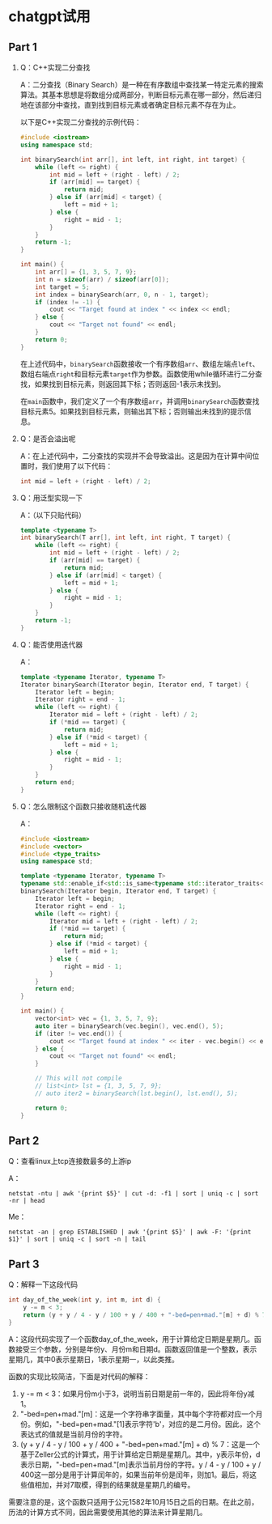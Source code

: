# chatgpt试用

## Part 1

1. Q：C++实现二分查找

   A：二分查找（Binary Search）是一种在有序数组中查找某一特定元素的搜索算法。其基本思想是将数组分成两部分，判断目标元素在哪一部分，然后递归地在该部分中查找，直到找到目标元素或者确定目标元素不存在为止。

   以下是C++实现二分查找的示例代码：

   ```cpp
   #include <iostream>
   using namespace std;
   
   int binarySearch(int arr[], int left, int right, int target) {
       while (left <= right) {
           int mid = left + (right - left) / 2;
           if (arr[mid] == target) {
               return mid;
           } else if (arr[mid] < target) {
               left = mid + 1;
           } else {
               right = mid - 1;
           }
       }
       return -1;
   }
   
   int main() {
       int arr[] = {1, 3, 5, 7, 9};
       int n = sizeof(arr) / sizeof(arr[0]);
       int target = 5;
       int index = binarySearch(arr, 0, n - 1, target);
       if (index != -1) {
           cout << "Target found at index " << index << endl;
       } else {
           cout << "Target not found" << endl;
       }
       return 0;
   }
   ```

   在上述代码中，`binarySearch`函数接收一个有序数组`arr`、数组左端点`left`、数组右端点`right`和目标元素`target`作为参数。函数使用while循环进行二分查找，如果找到目标元素，则返回其下标；否则返回-1表示未找到。

   在`main`函数中，我们定义了一个有序数组`arr`，并调用`binarySearch`函数查找目标元素5。如果找到目标元素，则输出其下标；否则输出未找到的提示信息。

2. Q：是否会溢出呢

   A：在上述代码中，二分查找的实现并不会导致溢出。这是因为在计算中间位置时，我们使用了以下代码：

   ```cpp
   int mid = left + (right - left) / 2;
   ```

3. Q：用泛型实现一下

   A：（以下只贴代码）

   ```cpp
   template <typename T>
   int binarySearch(T arr[], int left, int right, T target) {
       while (left <= right) {
           int mid = left + (right - left) / 2;
           if (arr[mid] == target) {
               return mid;
           } else if (arr[mid] < target) {
               left = mid + 1;
           } else {
               right = mid - 1;
           }
       }
       return -1;
   }
   ```

4. Q：能否使用迭代器

   A：

   ```cpp
   template <typename Iterator, typename T>
   Iterator binarySearch(Iterator begin, Iterator end, T target) {
       Iterator left = begin;
       Iterator right = end - 1;
       while (left <= right) {
           Iterator mid = left + (right - left) / 2;
           if (*mid == target) {
               return mid;
           } else if (*mid < target) {
               left = mid + 1;
           } else {
               right = mid - 1;
           }
       }
       return end;
   }
   ```

5. Q：怎么限制这个函数只接收随机迭代器

   A：

   ```cpp
   #include <iostream>
   #include <vector>
   #include <type_traits>
   using namespace std;
   
   template <typename Iterator, typename T>
   typename std::enable_if<std::is_same<typename std::iterator_traits<Iterator>::iterator_category, std::random_access_iterator_tag>::value, Iterator>::type
   binarySearch(Iterator begin, Iterator end, T target) {
       Iterator left = begin;
       Iterator right = end - 1;
       while (left <= right) {
           Iterator mid = left + (right - left) / 2;
           if (*mid == target) {
               return mid;
           } else if (*mid < target) {
               left = mid + 1;
           } else {
               right = mid - 1;
           }
       }
       return end;
   }
   
   int main() {
       vector<int> vec = {1, 3, 5, 7, 9};
       auto iter = binarySearch(vec.begin(), vec.end(), 5);
       if (iter != vec.end()) {
           cout << "Target found at index " << iter - vec.begin() << endl;
       } else {
           cout << "Target not found" << endl;
       }
   
       // This will not compile
       // list<int> lst = {1, 3, 5, 7, 9};
       // auto iter2 = binarySearch(lst.begin(), lst.end(), 5);
   
       return 0;
   }
   ```

## Part 2

Q：查看linux上tcp连接数最多的上游ip

A：

```shell
netstat -ntu | awk '{print $5}' | cut -d: -f1 | sort | uniq -c | sort -nr | head
```

Me：

```shell
netstat -an | grep ESTABLISHED | awk '{print $5}' | awk -F: '{print $1}' | sort | uniq -c | sort -n | tail
```

## Part 3

Q：解释一下这段代码

```cpp
int day_of_the_week(int y, int m, int d) {
    y -= m < 3;
    return (y + y / 4 - y / 100 + y / 400 + "-bed=pen+mad."[m] + d) % 7;
}
```

A：这段代码实现了一个函数day_of_the_week，用于计算给定日期是星期几。函数接受三个参数，分别是年份y、月份m和日期d。函数返回值是一个整数，表示星期几，其中0表示星期日，1表示星期一，以此类推。

函数的实现比较简洁，下面是对代码的解释：

1. y -= m < 3：如果月份m小于3，说明当前日期是前一年的，因此将年份y减1。
2. "-bed=pen+mad."[m]：这是一个字符串字面量，其中每个字符都对应一个月份。例如，"-bed=pen+mad."[1]表示字符'b'，对应的是二月份。因此，这个表达式的值就是当前月份的字符。
3. (y + y / 4 - y / 100 + y / 400 + "-bed=pen+mad."[m] + d) % 7：这是一个基于Zeller公式的计算式，用于计算给定日期是星期几。其中，y表示年份，d表示日期，"-bed=pen+mad."[m]表示当前月份的字符。y / 4 - y / 100 + y / 400这一部分是用于计算闰年的，如果当前年份是闰年，则加1。最后，将这些值相加，并对7取模，得到的结果就是星期几的编号。

需要注意的是，这个函数只适用于公元1582年10月15日之后的日期。在此之前，历法的计算方式不同，因此需要使用其他的算法来计算星期几。